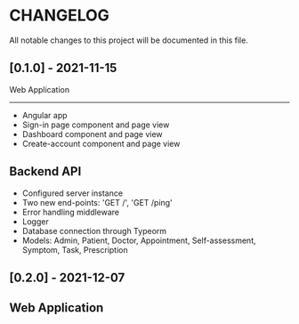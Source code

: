 # CHANGELOG

All notable changes to this project will be documented in this file.

## [0.1.0] - 2021-11-15

Web Application

---

- Angular app
- Sign-in page component and page view
- Dashboard component and page view
- Create-account component and page view

Backend API
---

- Configured server instance
- Two new end-points: 'GET /', 'GET /ping'
- Error handling middleware
- Logger
- Database connection through Typeorm
- Models: Admin, Patient, Doctor, Appointment, Self-assessment, Symptom, Task, Prescription

## [0.2.0] - 2021-12-07

Web Application
---
